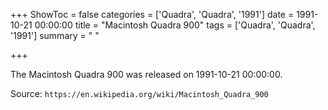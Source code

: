 +++
ShowToc = false
categories = ['Quadra', 'Quadra', '1991']
date = 1991-10-21 00:00:00
title = "Macintosh Quadra 900"
tags = ['Quadra', 'Quadra', '1991']
summary = " "

+++

The Macintosh Quadra 900 was released on 1991-10-21 00:00:00.

Source: `https://en.wikipedia.org/wiki/Macintosh_Quadra_900`


